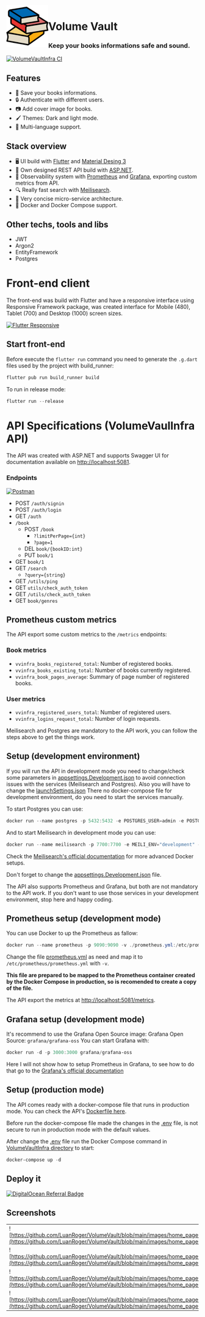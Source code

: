 <img src="https://github.com/LuanRoger/VolumeVault/blob/main/images/icon.png" align="left" height="110">
<h1>Volume Vault</h1>
<h3>Keep your books informations safe and sound.</h3>

[![VolumeVaultInfra CI](https://github.com/LuanRoger/VolumeVault/actions/workflows/VolumeVaultInfra-CI.yml/badge.svg?branch=main)](https://github.com/LuanRoger/VolumeVault/actions/workflows/VolumeVaultInfra-CI.yml)

## Features
- 📖 Save your books informations.
- 🔒 Authenticate with different users.
- 📷 Add cover image for books.
- 🖌️ Themes: Dark and light mode.
- 💬 Multi-language support.

## Stack overview
- 🖥️ UI build with [Flutter](https://flutter.dev/) and [Material Desing 3](https://m3.material.io)
- 📡 Own designed REST API build with [ASP.NET](https://dotnet.microsoft.com/en-us/apps/aspnet).
- 👀 Observability system with [Prometheus](https://prometheus.io) and [Grafana](https://grafana.com), exporting custom metrics from API.
- 🔍 Really fast search with [Meilisearch](https://www.meilisearch.com).
- 🧱 Very concise micro-service architecture.
- 🐋 Docker and Docker Compose support.

## Other techs, tools and libs
- JWT
- Argon2
- EntityFramework
- Postgres

# Front-end client
The front-end was build with Flutter and have a responsive interface using Responsive Framework package, was created interface for Mobile (480), Tablet (700) and Desktop (1000) screen sizes.

[![Flutter Responsive](https://img.shields.io/badge/flutter-responsive-brightgreen.svg?style=flat-square)](https://github.com/Codelessly/ResponsiveFramework)

## Start front-end
Before execute the `flutter run` command you need to generate the `.g.dart` files used by the project with build_runner:
```powershell
flutter pub run build_runner build
```
To run in release mode:
```powershell
flutter run --release
```

# API Specifications (VolumeVaulInfra API)
The API was created with ASP.NET and supports Swagger UI for documentation available on [http://localhost:5081](http://localhost:5081).

### Endpoints
[![Postman](https://img.shields.io/badge/Postman-FF6C37?style=for-the-badge&logo=postman&logoColor=white)](https://github.com/LuanRoger/VolumeVault/tree/main/postman)

- POST `/auth/signin`
- POST `/auth/login`
- GET `/auth`
- `/book`
  - POST `/book`
    - `?limitPerPage={int}`
    - `?page=1`
  - DEL `book/{bookID:int}`
  - PUT `book/1`
- GET `book/1`
- GET `/search`
  - `?query={string}`
- GET `/utils/ping`
- GET `utils/check_auth_token`
- GET `/utils/check_auth_token`
- GET `book/genres`

## Prometheus custom metrics
The API export some custom metrics to the `/metrics` endpoints:

### Book metrics
- `vvinfra_books_registered_total`: Number of registered books.
- `vvinfra_books_existing_total`: Number of books currently registered.
- `vvinfra_book_pages_average`: Summary of page number of registered books.

### User metrics
- `vvinfra_registered_users_total`: Number of registered users.
- `vvinfra_logins_request_total`: Number of login requests.

Meilisearch and Postgres are mandatory to the API work, you can follow the steps above to get the things work.

## Setup (development environment)
If you will run the API in development mode you need to change/check some parameters in [appsettings.Development.json](https://github.com/LuanRoger/VolumeVault/blob/main/VolumeVaultInfra/VolumeVaultInfra/appsettings.Development.json) to avoid connection issues with the services (Meilisearch and Postgres).
Also you will have to change the [launchSettings.json](https://github.com/LuanRoger/VolumeVault/blob/main/VolumeVaultInfra/VolumeVaultInfra/Properties/launchSettings.json)
There no docker-compose file for development environment, do you need to start the services manually.

To start Postgres you can use:
```powershell
docker run --name postgres -p 5432:5432 -e POSTGRES_USER=admin -e POSTGRES_PASSWORD=admin -d postgres
```

And to start Meilisearch in development mode you can use:
```powershell
docker run --name meilisearch -p 7700:7700 -e MEILI_ENV="development" -d getmeili/meilisearch
```
Check the [Meilisearch's official documentation](https://docs.meilisearch.com/learn/cookbooks/docker.html#download-meilisearch-with-docker) for more advanced Docker setups.

Don't forget to change the [appsettings.Development.json](https://github.com/LuanRoger/VolumeVault/blob/main/VolumeVaultInfra/VolumeVaultInfra/appsettings.Development.json) file.

The API also supports Prometheus and Grafana, but both are not mandatory to the API work. If you don't want to use those services in your development environment, stop here and happy coding.

## Prometheus setup (development mode)
You can use Docker to up the Prometheus as fallow:
```powershell
docker run --name prometheus -p 9090:9090 -v ./prometheus.yml:/etc/prometheus/prometheus.yml prom/prometheus
```
Change the file [prometheus.yml](https://github.com/LuanRoger/VolumeVault/blob/main/VolumeVaultInfra/prometheus.yml) as need and map it to `/etc/prometheus/prometheus.yml` with `-v`.

**This file are prepared to be mapped to the Prometheus container created by the Docker Compose in production, so is recomended to create a copy of the file.**

The API export the metrics at [http://localhost:5081/metrics](http://localhost:5081/metrics).

## Grafana setup (development mode)
It's recommend to use the Grafana Open Source image:
Grafana Open Source: `grafana/grafana-oss`
You can start Grafana with:
```powershell
docker run -d -p 3000:3000 grafana/grafana-oss
```
Here I will not show how to setup Prometheus in Grafana, to see how to do that go to the [Grafana's official documentation](https://grafana.com/docs/grafana/latest/getting-started/get-started-grafana-prometheus)


## Setup (production mode)
The API comes ready with a docker-compose file that runs in production mode. 
You can check the API's [Dockerfile here](https://github.com/LuanRoger/VolumeVault/blob/main/VolumeVaultInfra/VolumeVaultInfra/Dockerfile).

Before run the docker-compose file made the changes in the [.env](https://github.com/LuanRoger/VolumeVault/blob/main/VolumeVaultInfra/.env) file, is not secure to run in production mode with the default values.

After change the [.env](https://github.com/LuanRoger/VolumeVault/blob/main/VolumeVaultInfra/.env) file run the Docker Compose command in [VolumeVaultInfra directory](https://github.com/LuanRoger/VolumeVault/tree/main/VolumeVaultInfra) to start:
```powershell
docker-compose up -d
```

## Deploy it
[![DigitalOcean Referral Badge](https://web-platforms.sfo2.digitaloceanspaces.com/WWW/Badge%203.svg)](https://www.digitalocean.com/?refcode=dddd7d890760&utm_campaign=Referral_Invite&utm_medium=Referral_Program&utm_source=badge)

## Screenshots
|                                                                            |
|----------------------------------------------------------------------------|
| ![https://github.com/LuanRoger/VolumeVault/blob/main/images/home_page01.png](https://github.com/LuanRoger/VolumeVault/blob/main/images/home_page01.png) |
| ![https://github.com/LuanRoger/VolumeVault/blob/main/images/home_page03.png](https://github.com/LuanRoger/VolumeVault/blob/main/images/home_page03.png) |
| ![https://github.com/LuanRoger/VolumeVault/blob/main/images/home_page02.png](https://github.com/LuanRoger/VolumeVault/blob/main/images/home_page02.png) |
| ![https://github.com/LuanRoger/VolumeVault/blob/main/images/home_page04.png](https://github.com/LuanRoger/VolumeVault/blob/main/images/home_page04.png) |
